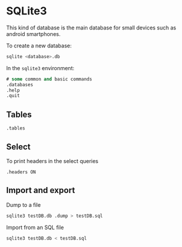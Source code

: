 # SQLite3

This kind of database is the main database for small devices such as android smartphones.

To create a new database:

```bash
sqlite <database>.db
```

In the `sqlite3` environment:

```sql
# some common and basic commands
.databases
.help
.quit

```

## Tables

```
.tables
```

## Select 

To print headers in the select queries

```
.headers ON
```

## Import and export

Dump to a file

```bash
sqlite3 testDB.db .dump > testDB.sql
```

Import from an SQL file

```bash
sqlite3 testDB.db < testDB.sql
```

